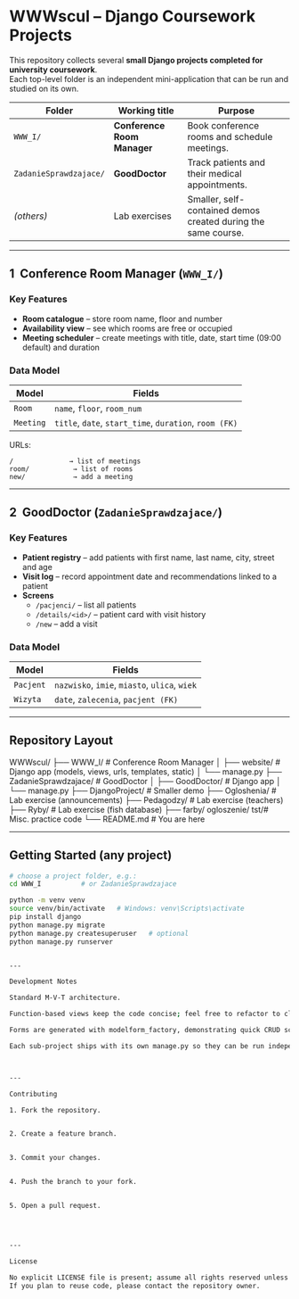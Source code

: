 # WWWscul – Django Coursework Projects

This repository collects several **small Django projects completed for university coursework**.  
Each top-level folder is an independent mini-application that can be run and studied on its own.

| Folder | Working title | Purpose |
|--------|---------------|---------|
| `WWW_I/` | **Conference Room Manager** | Book conference rooms and schedule meetings. |
| `ZadanieSprawdzajace/` | **GoodDoctor** | Track patients and their medical appointments. |
| *(others)* | Lab exercises | Smaller, self-contained demos created during the same course. |

---

## 1&nbsp;&nbsp;Conference Room Manager (`WWW_I/`)

### Key Features
* **Room catalogue** – store room name, floor and number  
* **Availability view** – see which rooms are free or occupied  
* **Meeting scheduler** – create meetings with title, date, start time (09:00 default) and duration  

### Data Model

| Model | Fields |
|-------|--------------------------------|
| `Room` | `name`, `floor`, `room_num` |
| `Meeting` | `title`, `date`, `start_time`, `duration`, `room (FK)` |

URLs:

```
/              → list of meetings
room/           → list of rooms
new/            → add a meeting
```

---

## 2&nbsp;&nbsp;GoodDoctor (`ZadanieSprawdzajace/`)

### Key Features
* **Patient registry** – add patients with first name, last name, city, street and age  
* **Visit log** – record appointment date and recommendations linked to a patient  
* **Screens**  
  * `/pacjenci/` – list all patients  
  * `/details/<id>/` – patient card with visit history  
  * `/new` – add a visit  

### Data Model

| Model | Fields |
|-------|--------------------------------|
| `Pacjent` | `nazwisko`, `imie`, `miasto`, `ulica`, `wiek` |
| `Wizyta` | `date`, `zalecenia`, `pacjent (FK)` |

---

## Repository Layout

WWWscul/ ├── WWW_I/                 # Conference Room Manager │   ├── website/           # Django app (models, views, urls, templates, static) │   └── manage.py ├── ZadanieSprawdzajace/   # GoodDoctor │   ├── GoodDoctor/        # Django app │   └── manage.py ├── DjangoProject/         # Smaller demo ├── Ogloshenia/            # Lab exercise (announcements) ├── Pedagodzy/             # Lab exercise (teachers) ├── Ryby/                  # Lab exercise (fish database) ├── farby/ ogloszenie/ tst/# Misc. practice code └── README.md              # You are here

---

## Getting Started (any project)

```bash
# choose a project folder, e.g.:
cd WWW_I          # or ZadanieSprawdzajace

python -m venv venv
source venv/bin/activate   # Windows: venv\Scripts\activate
pip install django
python manage.py migrate
python manage.py createsuperuser   # optional
python manage.py runserver


---

Development Notes

Standard M-V-T architecture.

Function-based views keep the code concise; feel free to refactor to class-based views if needed.

Forms are generated with modelform_factory, demonstrating quick CRUD scaffolding.

Each sub-project ships with its own manage.py so they can be run independently.



---

Contributing

1. Fork the repository.


2. Create a feature branch.


3. Commit your changes.


4. Push the branch to your fork.


5. Open a pull request.




---

License

No explicit LICENSE file is present; assume all rights reserved unless the author adds a license.
If you plan to reuse code, please contact the repository owner.




